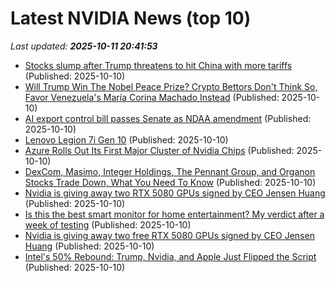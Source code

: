 # Latest NVIDIA News (top 10)
_Last updated: **2025-10-11 20:41:53**_

- [Stocks slump after Trump threatens to hit China with more tariffs](https://www.cbsnews.com/news/stocks-today-trump-china-tariffs-dow-nasdaq-s-p-500/) (Published: 2025-10-10)
- [Will Trump Win The Nobel Peace Prize? Crypto Bettors Don't Think So, Favor Venezuela's María Corina Machado Instead](https://finance.yahoo.com/news/trump-win-nobel-peace-prize-203020094.html) (Published: 2025-10-10)
- [AI export control bill passes Senate as NDAA amendment](https://www.nextgov.com/artificial-intelligence/2025/10/ai-export-control-bill-passes-senate-ndaa-amendment/408762/) (Published: 2025-10-10)
- [Lenovo Legion 7i Gen 10](https://thegadgetflow.com/product/lenovo-legion-7i-gen-10-16-inch-intel-gaming-laptop/) (Published: 2025-10-10)
- [Azure Rolls Out Its First Major Cluster of Nvidia Chips](https://biztoc.com/x/73f0d022d623fead) (Published: 2025-10-10)
- [DexCom, Masimo, Integer Holdings, The Pennant Group, and Organon Stocks Trade Down, What You Need To Know](https://finance.yahoo.com/news/dexcom-masimo-integer-holdings-pennant-195134934.html) (Published: 2025-10-10)
- [Nvidia is giving away two RTX 5080 GPUs signed by CEO Jensen Huang](https://www.notebookcheck.net/Nvidia-is-giving-away-two-RTX-5080-GPUs-signed-by-CEO-Jensen-Huang.1135807.0.html) (Published: 2025-10-10)
- [Is this the best smart monitor for home entertainment? My verdict after a week of testing](https://www.zdnet.com/home-and-office/is-this-the-best-smart-monitor-for-home-entertainment-my-verdict-after-a-week-of-testing/) (Published: 2025-10-10)
- [Nvidia is giving away two free RTX 5080 GPUs signed by CEO Jensen Huang](https://www.notebookcheck.net/Nvidia-is-giving-away-two-free-RTX-5080-GPUs-signed-by-CEO-Jensen-Huang.1135807.0.html) (Published: 2025-10-10)
- [Intel's 50% Rebound: Trump, Nvidia, and Apple Just Flipped the Script](https://finance.yahoo.com/news/intels-50-rebound-trump-nvidia-193811011.html) (Published: 2025-10-10)
